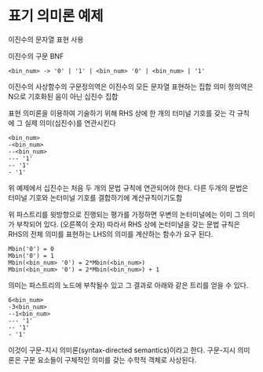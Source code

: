 # 표기 의미론 예제

이진수의 문자열 표현 사용

이진수의 구문 BNF
```
<bin_num> -> '0' | '1' | <bin_num> '0' | <bin_num> | '1'
```

이진수의 사상함수의 구문정의역은 이진수의 모든 문자열 표현하는 집합
의미 정의역은 N으로 기호화된 음이 아닌 십진수 집합

표현 의미론을 이용하여 기술하기 위해 RHS 상에 한 개의 터미널 기호를 갖는 각 규칙에 그 실제 의미(십진수)를 연관시킨다

```
<bin_num>
-<bin_num>
--<bin_num>
--- '1'
-- '1'
- '1'
```
위 예제에서 십진수는 처음 두 개의 문법 규칙에 연관되어야 한다.
다른 두개의 문법은 터미널 기호와 논터미널 기호를 결합하기에 계산규칙이기도함

위 파스트리를 윗방향으로 진행되는 평가를 가정하면 우변의 논터미널에는 이미 그 의미가 부착되어 있다. (오른쪽이 숫자)
따라서  RHS 상에 논터미널을 갖는 문법 규칙은 RHS의 전체 의미를 표현하는 LHS의 의미를 계산하는 함수가 요구 된다.

```
Mbin('0') = 0
Mbin('0') = 1
Mbin(<bin_num> '0') = 2*Mbin(<bin_num>)
Mbin(<bin_num> '0') = 2*Mbin(<bin_num>) + 1
```
의미는 파스트리의 노드에 부착될수 있고 그 결과로 아래와 같은 트리를 얻을 수 있다.
```
6<bin_num>
-3<bin_num>
--1<bin_num>
--- '1'
-- '1'
- '1'
```

이것이 구문-지시 의미론(syntax-directed semantics)이라고 한다.
구문-지시 의미론은 구문 요소들이 구체적인 의미를 갖는 수학적 객체로 사상된다.

